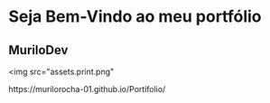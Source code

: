 # Seja Bem-Vindo ao meu portfólio

##  MuriloDev 
>
<img src="assets.print.png"

<p>https://murilorocha-01.github.io/Portifolio/</p>

